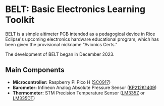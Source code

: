 # BELT: Basic Electronics Learning Toolkit

BELT is a simple altimeter PCB intended as a pedagogical device in Rice Eclipse's upcoming electronics hardware educational program, which has been given the provisional nickname "Avionics Certs." 

The development of BELT began in December 2023.

## Main Components

- **Microcontroller:** Raspberry Pi Pico H ([SC0917](https://www.digikey.com/en/products/detail/raspberry-pi/SC0917/16608257))
- **Barometer:** Infineon Analog Absolute Pressure Sensor ([KP212K1409](https://www.digikey.com/en/products/detail/infineon-technologies/KP212K1409XTMA1/13582301))
- **Thermometer:** STM Precision Temperature Sensor ([LM335Z](https://www.digikey.com/en/products/detail/stmicroelectronics/LM335Z/591686) or [LM335DT](https://www.digikey.com/en/products/detail/stmicroelectronics/LM335DT/591685))
